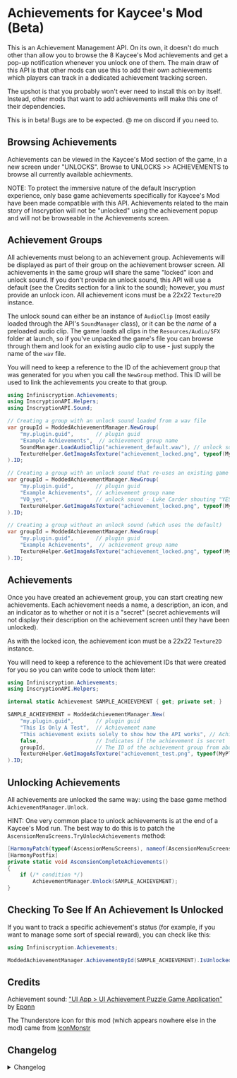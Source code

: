 # Achievements for Kaycee's Mod (Beta)

This is an Achievement Management API. On its own, it doesn't do much other than allow you to browse the 8 Kaycee's Mod achievements and get a pop-up notification whenever you unlock one of them. The main draw of this API is that other mods can use this to add their own achievements which players can track in a dedicated achievement tracking screen.

The upshot is that you probably won't ever need to install this on by itself. Instead, other mods that want to add achievements will make this one of their dependencies.

This is in beta! Bugs are to be expected. @ me on discord if you need to.

## Browsing Achievements

Achievements can be viewed in the Kaycee's Mod section of the game, in a new screen under "UNLOCKS". Browse to UNLOCKS >> ACHIEVEMENTS to browse all currently available achievments.

NOTE: To protect the immersive nature of the default Inscryption experience, only base game achievements specifically for Kaycee's Mod have been made compatible with this API. Achievements related to the main story of Inscryption will not be "unlocked" using the achievement popup and will not be browseable in the Achievements screen.

## Achievement Groups

All achievements must belong to an achievement group. Achievements will be displayed as part of their group on the achievement browser screen. All achievements in the same group will share the same "locked" icon and unlock sound. If you don't provide an unlock sound, this API will use a default (see the Credits section for a link to the sound); however, you *must* provide an unlock icon. All achievement icons must be a 22x22 `Texture2D` instance.

The unlock sound can either be an instance of `AudioClip` (most easily loaded through the API's `SoundManager` class), or it can be the *name* of a preloaded audio clip. The game loads all clips in the `Resources/Audio/SFX` folder at launch, so if you've unpacked the game's file you can browse through them and look for an existing audio clip to use - just supply the name of the `wav` file.

You will need to keep a reference to the ID of the achievement group that was generated for you when you call the `NewGroup` method. This ID will be used to link the achievements you create to that group. 

```c#
using Infiniscryption.Achievements;
using InscryptionAPI.Helpers;
using InscryptionAPI.Sound;

// Creating a group with an unlock sound loaded from a wav file
var groupId = ModdedAchievementManager.NewGroup(
    "my.plugin.guid",       // plugin guid
    "Example Achievements",  // achievement group name
    SoundManager.LoadAudioClip("achievement_default.wav"), // unlock sound
    TextureHelper.GetImageAsTexture("achievement_locked.png", typeof(MyPlugin).Assembly) // lock icon
).ID;

// Creating a group with an unlock sound that re-uses an existing game asset
var groupId = ModdedAchievementManager.NewGroup(
    "my.plugin.guid",       // plugin guid
    "Example Achievements", // achievement group name
    "VO_yes",               // unlock sound - Luke Carder shouting "YES!"
    TextureHelper.GetImageAsTexture("achievement_locked.png", typeof(MyPlugin).Assembly) // lock icon
).ID;

// Creating a group without an unlock sound (which uses the default)
var groupId = ModdedAchievementManager.NewGroup(
    "my.plugin.guid",       // plugin guid
    "Example Achievements",  // achievement group name
    TextureHelper.GetImageAsTexture("achievement_locked.png", typeof(MyPlugin).Assembly) // lock icon
).ID;
```

## Achievements

Once you have created an achievement group, you can start creating new achievements. Each achievement needs a name, a description, an icon, and an indicator as to whether or not it is a "secret" (secret achievements will not display their description on the achievement screen until they have been unlocked).

As with the locked icon, the achievement icon must be a 22x22 `Texture2D` instance.

You will need to keep a reference to the achievement IDs that were created for you so you can write code to unlock them later:

```c#
using Infiniscryption.Achievements;
using InscryptionAPI.Helpers;

internal static Achievement SAMPLE_ACHIEVEMENT { get; private set; }

SAMPLE_ACHIEVEMENT = ModdedAchievementManager.New(
    "my.plugin.guid",       // plugin guid
    "This Is Only A Test",  // Achievement name
    "This achievement exists solely to show how the API works", // Achievement description
    false,                  // Indicates if the achievement is secret
    groupId,                // The ID of the achievement group from above
    TextureHelper.GetImageAsTexture("achievement_test.png", typeof(MyPlugin).Assembly)
).ID;
```

## Unlocking Achievements

All achievements are unlocked the same way: using the base game method `AchievementManager.Unlock`.

HINT: One very common place to unlock achievements is at the end of a Kaycee's Mod run. The best way to do this is to patch the `AscensionMenuScreens.TryUnlockAchievements` method:

```c#
[HarmonyPatch(typeof(AscensionMenuScreens), nameof(AscensionMenuScreens.TryUnlockAchievements))]
[HarmonyPostfix]
private static void AscensionCompleteAchievements()
{
    if (/* condition */)
        AchievementManager.Unlock(SAMPLE_ACHIEVEMENT);
}
```

## Checking To See If An Achievement Is Unlocked

If you want to track a specific achievement's status (for example, if you want to manage some sort of special reward), you can check like this:

```c#
using Infiniscryption.Achievements;

ModdedAchievementManager.AchievementById(SAMPLE_ACHIEVEMENT).IsUnlocked; // Tells you if the achievement is unlocked
```

## Credits

Achievement sound: ["UI App > UI Achievement Puzzle Game Application"](https://freesound.org/people/Eponn/sounds/636660/) by [Eponn](https://freesound.org/people/Eponn/)

The Thunderstore icon for this mod (which appears nowhere else in the mod) came from [IconMonstr](https://iconmonstr.com/trophy-6-svg/)

## Changelog

<details>
<summary>Changelog</summary>

0.2
- Fixed a defect where the achievement screen was still trying to display achievements from disabled/uninstalled mods.

0.1.5
- Fixed defect with paged not resetting (and sometime erroring) when switching achievement groups.
- Significantly improved the layout of the achievement screen to properly handle multiple resolutions.
- Fixed a defect where the achievement popup alert in the Run Configuration scene was offscreen.

0.1.4
- You ever publish something without properly checking the zip file first? Yeah. 
- 0.1.4 actually does all the things 0.1.3 said it did.

0.1.3
- Improved error messages
- Small code refactor to improve performance.
- Small change to Unlock to be a bit more resilient to edge cases.

0.1.2
- Fixed defect in the achievements screen that was preventing paging from working correctly.
- Made the `AchievementsPlugin.PluginGuid` field public.

0.1.1
- Fixed typo in the README.
- Removed unhelpful errors getting written to the log file

0.1
- Beta version of Achievements

</details>